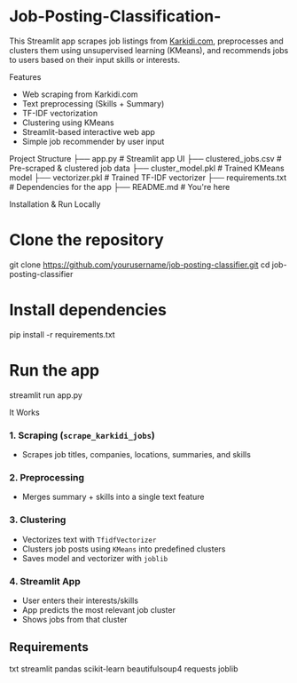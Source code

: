 
# Job-Posting-Classification-

This Streamlit app scrapes job listings from [Karkidi.com](https://www.karkidi.com), preprocesses and clusters them using unsupervised learning (KMeans), and recommends jobs to users based on their input skills or interests.

 Features

-  Web scraping from Karkidi.com
-  Text preprocessing (Skills + Summary)
-  TF-IDF vectorization
-  Clustering using KMeans
-  Streamlit-based interactive web app
-  Simple job recommender by user input

 Project Structure
├── app.py                    # Streamlit app UI
├── clustered\_jobs.csv        # Pre-scraped & clustered job data
├── cluster\_model.pkl         # Trained KMeans model
├── vectorizer.pkl            # Trained TF-IDF vectorizer
├── requirements.txt          # Dependencies for the app
├── README.md                 # You're here

 Installation & Run Locally


# Clone the repository
git clone https://github.com/yourusername/job-posting-classifier.git
cd job-posting-classifier

# Install dependencies
pip install -r requirements.txt

# Run the app
streamlit run app.py

 It Works

### 1. Scraping (`scrape_karkidi_jobs`)

* Scrapes job titles, companies, locations, summaries, and skills

### 2. Preprocessing

* Merges summary + skills into a single text feature

### 3. Clustering

* Vectorizes text with `TfidfVectorizer`
* Clusters job posts using `KMeans` into predefined clusters
* Saves model and vectorizer with `joblib`

### 4. Streamlit App

* User enters their interests/skills
* App predicts the most relevant job cluster
* Shows jobs from that cluster

## Requirements

txt
streamlit
pandas
scikit-learn
beautifulsoup4
requests
joblib
